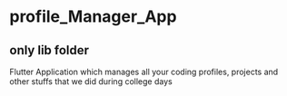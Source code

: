 # profile_Manager_App
## only lib folder
Flutter Application which manages all your coding profiles, projects and other stuffs that we did during college days
